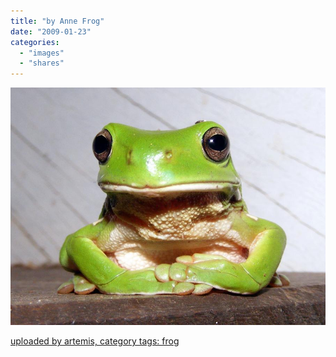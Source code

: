 ```yaml
---
title: "by Anne Frog"
date: "2009-01-23"
categories: 
  - "images"
  - "shares"
---
```


![](images/4wnP83SaFj2k1bt6zt96eWyqo1_1280.jpg)

[uploaded by artemis, category tags: frog](http://pixdaus.com/single.php?id=117458)
